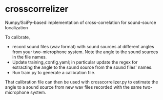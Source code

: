 # crosscorrelizer
Numpy/SciPy-based implementation of cross-correlation for sound-source localization

To calibrate, 

 * record sound files (wav format) with sound sources at different angles
   from your two-microphone system.  Note the angle to the sound sources in the file
   names.
 * Update training_config.yaml; in particular update the regex for extracting the 
   angle to the sound source from the sound files' names.
 * Run train.py to generate a calibration file.

That calibration file can then be used with crosscorrelizer.py to estimate the angle
to a sound source from new wav files recorded with the same two-microphone system.
